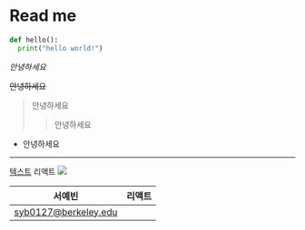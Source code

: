 # Read me


```python
def hello():
  print("hello world!")
```

_안녕하세요_

~~안녕하세요~~

> 안녕하세요
> > 안녕하세요

* 안녕하세요

***

[텍스트](https://naver.com)
리액트 
<img src = "https://img.shields.io/badge/React-20232A?style=for-the-badge&logo=react&logoColor=61DAFB">

| 서예빈 | 리액트|
|-----| ----|
|syb0127@berkeley.edu||
